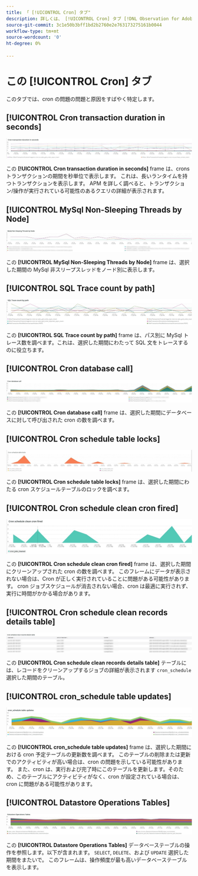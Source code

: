 ```yaml
---
title: 「 [!UICONTROL Cron] タブ"
description: 詳しくは、 [!UICONTROL Cron] タブ [!DNL Observation for Adobe Commerce].
source-git-commit: 3c1e50b3bff1bd2b2760e2e763173275161b0044
workflow-type: tm+mt
source-wordcount: '0'
ht-degree: 0%

---
```


# この [!UICONTROL Cron] タブ

このタブでは、cron の問題の問題と原因をすばやく特定します。

## [!UICONTROL Cron transaction duration in seconds]

![Cron トランザクションの時間（秒）](../../assets/tools/observation-for-adobe-commerce/cron-tab-1.jpg)

この **[!UICONTROL Cron transaction duration in seconds]** frame は、crons トランザクションの期間を秒単位で表示します。 これは、長いランタイムを持つトランザクションを表示します。 APM を詳しく調べると、トランザクション/操作が実行されている可能性のあるクエリの詳細が表示されます。

## [!UICONTROL MySql Non-Sleeping Threads by Node]

![ノード別の MySql 非スリープスレッド](../../assets/tools/observation-for-adobe-commerce/cron-tab-2.jpg)

この **[!UICONTROL MySql Non-Sleeping Threads by Node]** frame は、選択した期間の MySql 非スリープスレッドをノード別に表示します。

## [!UICONTROL SQL Trace count by path]

![パス別の SQL トレース数](../../assets/tools/observation-for-adobe-commerce/cron-tab-3.jpg)

この **[!UICONTROL SQL Trace count by path]** frame は、パス別に MySql トレース数を調べます。これは、選択した期間にわたって SQL 文をトレースするのに役立ちます。

## [!UICONTROL Cron database call]

![Cron データベース呼び出し](../../assets/tools/observation-for-adobe-commerce/cron-tab-4.jpg)

この **[!UICONTROL Cron database call]** frame は、選択した期間にデータベースに対して呼び出された cron の数を調べます。

## [!UICONTROL Cron schedule table locks]

![Cron スケジュールテーブルのロック](../../assets/tools/observation-for-adobe-commerce/cron-tab-5.jpg)

この **[!UICONTROL Cron schedule table locks]** frame は、選択した期間にわたる cron スケジュールテーブルのロックを調べます。

## [!UICONTROL Cron schedule clean cron fired]

![Cron スケジュールテーブルのロック](../../assets/tools/observation-for-adobe-commerce/cron-tab-6.jpg)

この **[!UICONTROL Cron schedule clean cron fired]** frame は、選択した期間にクリーンアップされた cron の数を調べます。 このフレームにデータが表示されない場合は、Cron が正しく実行されていることに問題がある可能性があります。 cron ジョブスケジュールが消去されない場合、cron は最適に実行されず、実行に時間がかかる場合があります。

## [!UICONTROL Cron schedule clean records details table]

![Cron スケジュールのレコードのクリーン詳細テーブル](../../assets/tools/observation-for-adobe-commerce/cron-tab-7.jpg)

この **[!UICONTROL Cron schedule clean records details table]** テーブルには、レコードをクリーンアップするジョブの詳細が表示されます `cron_schedule` 選択した期間のテーブル。

## [!UICONTROL cron_schedule table updates]

![cron_schedule テーブルの更新](../../assets/tools/observation-for-adobe-commerce/cron-tab-8.jpg)

この **[!UICONTROL cron_schedule table updates]** frame は、選択した期間における cron 予定テーブルの更新数を調べます。 このテーブルの削除または更新でのアクティビティが高い場合は、cron の問題を示している可能性があります。 また、cron は、実行および完了時にこのテーブルを更新します。そのため、このテーブルにアクティビティがなく、cron が設定されている場合は、cron に問題がある可能性があります。

## [!UICONTROL Datastore Operations Tables]

![データストア操作テーブル](../../assets/tools/observation-for-adobe-commerce/cron-tab-9.jpg)

この **[!UICONTROL Datastore Operations Tables]** データベーステーブルの操作を参照します。以下が含まれます。 `SELECT`, `DELETE`、および `UPDATE` 選択した期間をまたいで。 このフレームは、操作頻度が最も高いデータベーステーブルを表示します。
